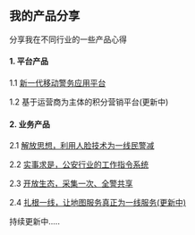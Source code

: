 #### 

## 我的产品分享

分享我在不同行业的一些产品心得



#### 1. 平台产品

1.1 [新一代移动警务应用平台](https://captiansu.github.io/CaptainSuDaily/nmpp-ppt)

1.2 基于运营商为主体的积分营销平台(更新中)

#### **2. 业务产品**

2.1 [解放思想，利用人脸技术为一线民警减](https://captiansu.github.io/CaptainSuDaily/docs/product/product-idea-share)

2.2 [实事求是，公安行业的工作指令系统](https://captiansu.github.io/CaptainSuDaily/docs/product/product-idea-share-task)

2.3 [开放生态，采集一次、全警共享](https://captiansu.github.io/CaptainSuDaily/docs/product/product-idea-share-task)

2.4 [扎根一线，让地图服务真正为一线服务(更新中)](https://captiansu.github.io/CaptainSuDaily/docs/product/product-idea-share-map)



持续更新中.....


